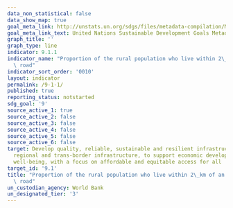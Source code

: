 ```yaml
---
data_non_statistical: false
data_show_map: true
goal_meta_link: http://unstats.un.org/sdgs/files/metadata-compilation/Metadata-Goal-9.pdf
goal_meta_link_text: United Nations Sustainable Development Goals Metadata (pdf 663kB)
graph_title: ''
graph_type: line
indicator: 9.1.1
indicator_name: "Proportion of the rural population who live within 2\_km of an all-season\
  \ road"
indicator_sort_order: '0010'
layout: indicator
permalink: /9-1-1/
published: true
reporting_status: notstarted
sdg_goal: '9'
source_active_1: true
source_active_2: false
source_active_3: false
source_active_4: false
source_active_5: false
source_active_6: false
target: Develop quality, reliable, sustainable and resilient infrastructure, including
  regional and trans-border infrastructure, to support economic development and human
  well-being, with a focus on affordable and equitable access for all
target_id: '9.1'
title: "Proportion of the rural population who live within 2\_km of an all-season\
  \ road"
un_custodian_agency: World Bank
un_designated_tier: '3'
---
```

